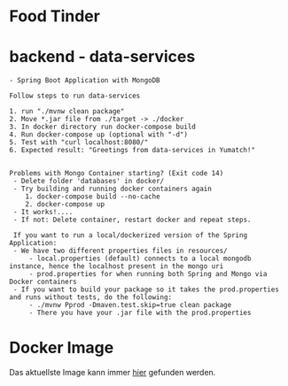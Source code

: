 # Food Tinder

# backend - data-services

    - Spring Boot Application with MongoDB

    Follow steps to run data-services

    1. run "./mvnw clean package"
    2. Move *.jar file from ./target -> ./docker
    3. In docker directory run docker-compose build
    4. Run docker-compose up (optional with "-d")
    5. Test with "curl localhost:8080/"
    6. Expected result: "Greetings from data-services in Yumatch!"


    Problems with Mongo Container starting? (Exit code 14)
     - Delete folder 'databases' in docker/
     - Try building and running docker containers again
        1. docker-compose build --no-cache
        2. docker-compose up
     - It works!....
     - If not: Delete container, restart docker and repeat steps.

     If you want to run a local/dockerized version of the Spring Application:
     - We have two different properties files in resources/
         - local.properties (default) connects to a local mongodb instance, hence the localhost present in the mongo uri
         - prod.properties for when running both Spring and Mongo via Docker containers
     - If you want to build your package so it takes the prod.properties and runs without tests, do the following:
         - ./mvnw Pprod -Dmaven.test.skip=true clean package
         - There you have your .jar file with the prod.properties
# Docker Image

Das aktuellste Image kann immer [hier](https://hub.docker.com/repository/docker/bassamxmednini/yumatch) gefunden werden.
